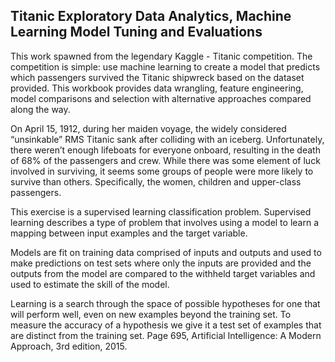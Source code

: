 ## Titanic Exploratory Data Analytics, Machine Learning Model Tuning and Evaluations

This work spawned from the legendary Kaggle - Titanic competition. The competition is simple: use machine learning to create a model that predicts which passengers survived the Titanic shipwreck based on the dataset provided. This workbook provides data wrangling, feature engineering, model comparisons and selection with alternative approaches compared along the way.

On April 15, 1912, during her maiden voyage, the widely considered “unsinkable” RMS Titanic sank after colliding with an iceberg. Unfortunately, there weren’t enough lifeboats for everyone onboard, resulting in the death of 68% of the passengers and crew. While there was some element of luck involved in surviving, it seems some groups of people were more likely to survive than others. Specifically, the women, children and upper-class passengers.

This exercise is a supervised learning classification problem.
Supervised learning describes a type of problem that involves using a model to learn a mapping between input examples and the target variable.

Models are fit on training data comprised of inputs and outputs and used to make predictions on test sets where only the inputs are provided and the outputs from the model are compared to the withheld target variables and used to estimate the skill of the model.

Learning is a search through the space of possible hypotheses for one that will perform well, even on new examples beyond the training set. To measure the accuracy of a hypothesis we give it a test set of examples that are distinct from the training set.
Page 695, Artificial Intelligence: A Modern Approach, 3rd edition, 2015.
